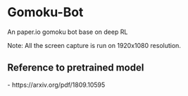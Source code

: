 # Gomoku-Bot
An paper.io gomoku bot base on deep RL

Note: All the screen capture is run on 1920x1080 resolution. 

## Reference to pretrained model
<div id="refer-anchor-1"></div>
- https://arxiv.org/pdf/1809.10595
